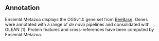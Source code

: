Annotation
----------

Ensembl Metazoa displays the OGSv1.0 gene set from
[BeeBase](http://hymenopteragenome.org/beebase/?q=consortium_datasets).
Genes were annotated with a range of *de novo* pipelines and
consolidated with GLEAN \[1\]. Protein features and cross-references
have been computed by Ensembl Metazoa.
